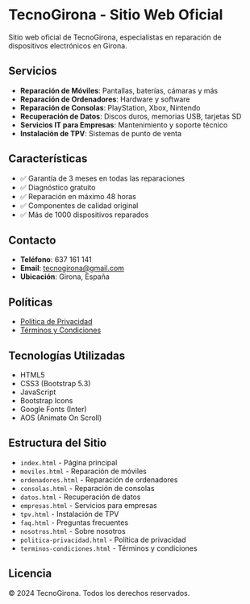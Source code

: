 # TecnoGirona - Sitio Web Oficial

Sitio web oficial de TecnoGirona, especialistas en reparación de dispositivos electrónicos en Girona.

## Servicios

- **Reparación de Móviles**: Pantallas, baterías, cámaras y más
- **Reparación de Ordenadores**: Hardware y software
- **Reparación de Consolas**: PlayStation, Xbox, Nintendo
- **Recuperación de Datos**: Discos duros, memorias USB, tarjetas SD
- **Servicios IT para Empresas**: Mantenimiento y soporte técnico
- **Instalación de TPV**: Sistemas de punto de venta

## Características

- ✅ Garantía de 3 meses en todas las reparaciones
- ✅ Diagnóstico gratuito
- ✅ Reparación en máximo 48 horas
- ✅ Componentes de calidad original
- ✅ Más de 1000 dispositivos reparados

## Contacto

- **Teléfono**: 637 161 141
- **Email**: tecnogirona@gmail.com
- **Ubicación**: Girona, España

## Políticas

- [Política de Privacidad](politica-privacidad.html)
- [Términos y Condiciones](terminos-condiciones.html)

## Tecnologías Utilizadas

- HTML5
- CSS3 (Bootstrap 5.3)
- JavaScript
- Bootstrap Icons
- Google Fonts (Inter)
- AOS (Animate On Scroll)

## Estructura del Sitio

- `index.html` - Página principal
- `moviles.html` - Reparación de móviles
- `ordenadores.html` - Reparación de ordenadores
- `consolas.html` - Reparación de consolas
- `datos.html` - Recuperación de datos
- `empresas.html` - Servicios para empresas
- `tpv.html` - Instalación de TPV
- `faq.html` - Preguntas frecuentes
- `nosotros.html` - Sobre nosotros
- `politica-privacidad.html` - Política de privacidad
- `terminos-condiciones.html` - Términos y condiciones

## Licencia

© 2024 TecnoGirona. Todos los derechos reservados.

